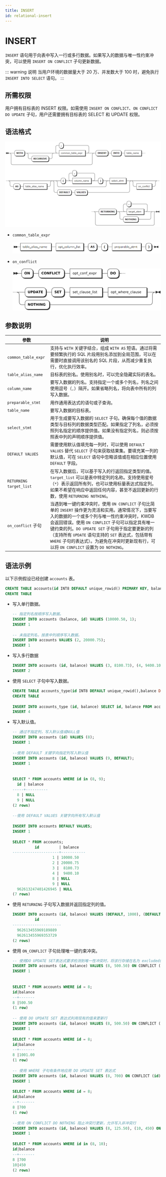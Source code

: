 ```yaml
---
title: INSERT
id: relational-insert
---
```


# INSERT

`INSERT` 语句用于向表中写入一行或多行数据。如果写入的数据与唯一性约束冲突，可以使用 `INSERT ON CONFLICT` 子句更新数据。

::: warning 说明
当用户环境的数据量大于 20 万、并发数大于 100 时，避免执行 `INSERT INTO SELECT` 语句。
:::

## 所需权限

用户拥有目标表的 INSERT 权限。如需使用 `INSERT ON CONFLICT`、`ON CONFLICT DO UPDATE` 子句，用户还需要拥有目标表的 SELECT 和 UPDATE 权限。

## 语法格式

![](../../../static/sql-reference/IOkobCsa1ocj2PxsULEcLjpxnmh.png)

- `common_table_expr`

    ![](../../../static/sql-reference/IyM7bEn3LoM2Aox21JHcFfhOnmC.png)

- `on_conflict`

    ![](../../../static/sql-reference/Hg1qbbH8TojhvqxNJSAcuxSFnqB.png)

## 参数说明

| 参数 | 说明 |
| --- | --- |
| `common_table_expr` | 支持与 `WITH` 关键字结合，组成 `WITH AS` 短语。通过将需要频繁执行的 SQL 片段用别名添加到全局范围，可以在需要时直接调用该别名的 SQL 片段，从而减少重复执行，优化执行效率。|
| `table_alias_name` | 目标表的别名。使用别名时，可以完全隐藏实际的表名。|
| `column_name` | 要写入数据的列名。支持指定一个或多个列名，列名之间使用逗号（`,`）隔开。如果省略列名，将向表中所有的列写入数据。|
| `preparable_stmt` | 用作通用表达式的语句或子查询。|
| `table_name` | 要写入数据的目标表。|
| `select_stmt` | 用于生成要写入数据的 `SELECT` 子句。确保每个值的数据类型与目标列的数据类型匹配。如果指定了列名，必须按照列名指定的顺序提供值。如果没有指定列名，则必须按照表中列的声明顺序提供值。|
| `DEFAULT VALUES` | 需要使用默认值填充每一列时，可以使用 `DEFAULT VALUES` 替代 `SELECT` 子句来获取结果集。要填充某一列的默认值，可在 `SELECT` 语句中忽略该值或在相应位置使用 `DEFAULT` 字段。|
| `RETURNING target_list` | 在写入数据后，可以基于写入的行返回指定类型的值。`target_list` 可以是表中特定列的名称。支持使用星号（`*`）表示返回所有列，也可以使用标量表达式指定列。如果不希望在响应中返回任何内容，甚至不返回更新的行数，使用 `RETURNING NOTHING`。|
| `on_conflict` 子句 | 当遇到唯一键约束冲突时，使用 `ON CONFLICT` 子句比简单的 `INSERT` 操作更为灵活和实用。通常情况下，当要写入的数据的一个或多个列与唯一性约束冲突时，KWDB 会返回错误。使用 `ON CONFLICT` 子句可以指定具有唯一键约束的列。`DO UPDATE SET` 子句用于指定要更新的列（支持所有 `UPDATE` 语句支持的 `SET` 表达式，包括带有 `WHERE` 子句的表达式）。为避免在冲突时更新现有行，可以将 `ON CONFLICT` 设置为 `DO NOTHING`。|

## 语法示例

以下示例假设已经创建 `accounts` 表。

```sql
CREATE TABLE accounts(id INT8 DEFAULT unique_rowid() PRIMARY KEY, balance DECIMAL);
CREATE TABLE
```

- 写入单行数据。

    ```sql
    -- 指定列名按顺序写入数据。
    INSERT INTO accounts (balance, id) VALUES (10000.50, 1);
    INSERT 1

    -- 未指定列名，按表中列顺序写入数据。
    INSERT INTO accounts VALUES (2, 20000.75);
    INSERT 1
    ```

- 写入多行数据

    ```sql
    INSERT INTO accounts (id, balance) VALUES (3, 8100.73), (4, 9400.10);
    INSERT 2
    ```

- 使用 `SELECT` 子句中写入数据。

    ```sql
    CREATE TABLE accounts_type(id INT8 DEFAULT unique_rowid(),balance DECIMAL, data_type INT);
    CREATE TABLE

    INSERT INTO accounts_type (id, balance) SELECT id, balance FROM accounts;
    INSERT 4
    ```

- 写入默认值。

    ```sql
    -- 通过不指定列，写入默认值或NULL值
    INSERT INTO accounts (id) VALUES (8);
    INSERT 1

    --使用 DEFAULT 关键字向指定列写入默认值
    INSERT INTO accounts (id, balance) VALUES (9, DEFAULT);
    INSERT 1


    SELECT * FROM accounts WHERE id in (8, 9);
      id | balance
    -----+----------
      8 | NULL
      9 | NULL
    (2 rows)

    --使用 DEFAULT VALUES 关键字向所有写入默认值

    INSERT INTO accounts DEFAULT VALUES;
    INSERT 1

    SELECT * FROM accounts;
              id         | balance
    ---------------------+-----------
                      1 | 10000.50
                      2 | 20000.75
                      3 |  8100.73
                      4 |  9400.10
                      8 | NULL
                      9 | NULL
      962613247401426945 | NULL
    (7 rows)
    ```

- 使用 `RETURNING` 子句写入数据并返回指定列的值。

    ```sql
    INSERT INTO accounts (id, balance) VALUES (DEFAULT, 1000), (DEFAULT, 250) RETURNING id;
              id
    ----------------------
      962613455969189889
      962613455969353729
    (2 rows)
    ```

- 使用 `ON_CONFLICT` 子句处理唯一键约束冲突。

    ```sql
    -- 使用DO UPDATE SET表达式要求检测到唯一性冲突时，将该行存储在名为 excluded的临时表中。通过使用临时表 excluded 来更新对应的列 
    INSERT INTO accounts (id, balance) VALUES (8, 500.50) ON CONFLICT (id) DO UPDATE SET balance = excluded.balance;
    INSERT 1


    SELECT * FROM accounts WHERE id = 8;
    id|balance
    --+-------
    8 |500.50 
    (1 row)

    -- 使用 DO UPDATE SET 表达式利用现有的值来更新行
    INSERT INTO accounts (id, balance) VALUES (8, 500.50) ON CONFLICT (id) DO UPDATE SET balance = accounts.balance + excluded.balance;
    INSERT 1

    SELECT * FROM accounts WHERE id = 8;
    id|balance
    --+-------
    8 |1001.00
    (1 row)

    -- 使用 WHERE 子句有条件地应用 DO UPDATE SET 表达式
    INSERT INTO accounts (id, balance) VALUES (8, 700) ON CONFLICT (id) DO UPDATE SET balance = excluded.balance WHERE excluded.balance < accounts.balance;
    INSERT 1

    SELECT * FROM accounts WHERE id = 8;
    id|balance
    --+-------
    8 |700    
    (1 row)

    --使用 ON CONFLICT DO NOTHING 阻止冲突行更新，允许写入非冲突行
    INSERT INTO accounts (id, balance) VALUES (8, 125.50), (10, 450) ON CONFLICT (id) DO NOTHING;
    INSERT 1

    SELECT * FROM accounts WHERE id in (8, 10);
    id|balance
    --+-------
    8 |700    
    10|450    
    (2 rows)
    ```
